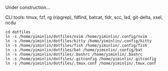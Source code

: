 Under construction...

CLI tools: tmux, fzf, rg (ripgrep), fdfind, batcat, tldr, scc, lsd, git-delta, xsel, ncdu

```
cd dotfiles
ln -s /home/yiminlin/dotfiles/nvim /home/yiminlin/.config/nvim 
ln -s /home/yiminlin/dotfiles/kitty /home/yiminlin/.config/kitty
ln -s /home/yiminlin/dotfiles/fish /home/yiminlin/.config/fish 
ln -s /home/yiminlin/dotfiles/bat /home/yiminlin/.config/bat 
ln -s /home/yiminlin/dotfiles/.bashrc /home/yiminlin/.bashrc 
ln -s /home/yiminlin/dotfiles/.gitconfig /home/yiminlin/.gitconfig
ln -s /home/yiminlin/dotfiles/.tmux.conf /home/yiminlin/.tmux.conf
```
